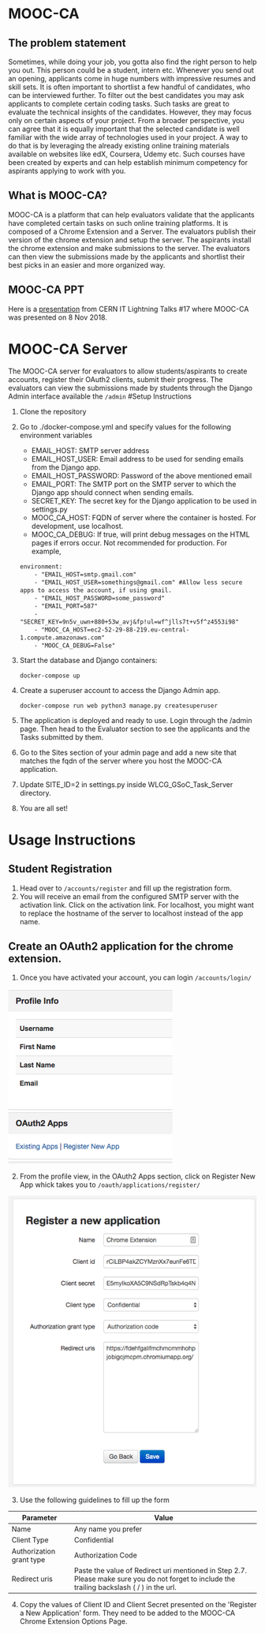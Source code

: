 # MOOC-CA
## The problem statement
Sometimes, while doing your job, you gotta also find the right person to help you out. This person could be a student, intern etc.
Whenever you send out an opening, applicants come in huge numbers with impressive resumes and skill sets. It is often important to shortlist a few handful of candidates, who can be interviewed further.
To filter out the best candidates you may ask applicants to complete certain coding tasks. Such tasks are great to evaluate the technical insights of the candidates.
However, they may focus only on certain aspects of your project. From a broader perspective, you can agree that it is equally important that the selected candidate is well familiar with the wide array of technologies used in your project.
A way to do that is by leveraging the already existing online training materials available on websites like edX, Coursera, Udemy etc. Such courses have been created by experts and can help establish minimum competency for aspirants applying to work with you.

## What is MOOC-CA?
MOOC-CA is a platform that can help evaluators validate that the applicants have completed certain tasks on such online training platforms.
It is composed of a Chrome Extension and a Server. The evaluators publish their version of the chrome extension and setup the server. The aspirants install the chrome extension and make submissions to the server. The evaluators can then view the submissions made by the applicants and shortlist their best picks in an easier and more organized way.

## MOOC-CA PPT
Here is a [presentation](https://indico.cern.ch/event/742790/contributions/3198222/attachments/1748964/2832997/MOOC-CA.pdf) from CERN IT Lightning Talks #17 where MOOC-CA was presented on 8 Nov 2018.

# MOOC-CA Server
The MOOC-CA server for evaluators to allow students/aspirants to create accounts, register their OAuth2 clients, submit their progress. The evaluators can view the submissions made by students through the Django Admin interface available the ```/admin```
#Setup Instructions

1. Clone the repository

1. Go to ./docker-compose.yml and specify values for the following environment variables
    
      - EMAIL_HOST: SMTP server address
      - EMAIL_HOST_USER: Email address to be used for sending emails from the Django app.
      - EMAIL_HOST_PASSWORD: Password of the above mentioned email
      - EMAIL_PORT: The SMTP port on the SMTP server to which the Django app should connect when sending emails.
      - SECRET_KEY: The secret key for the Django application to be used in settings.py
      - MOOC_CA_HOST: FQDN of server where the container is hosted. For development, use localhost.
      - MOOC_CA_DEBUG: If true, will print debug messages on the HTML pages if errors occur. Not recommended for production.
      For example,
      ```
      environment:
          - "EMAIL_HOST=smtp.gmail.com"
          - "EMAIL_HOST_USER=somethings@gmail.com" #Allow less secure apps to access the account, if using gmail.
          - "EMAIL_HOST_PASSWORD=some_password"
          - "EMAIL_PORT=587"
          - "SECRET_KEY=9n5v_uwn+880+53w_avj&fp!ul=wf^jlls7t+v5f^z4553i98"
          - "MOOC_CA_HOST=ec2-52-29-88-219.eu-central-1.compute.amazonaws.com"
          - "MOOC_CA_DEBUG=False"
      ```

1. Start the database and Django containers: 
   ```
   docker-compose up
   ``` 

1. Create a superuser account to access the Django Admin app.
   ```
   docker-compose run web python3 manage.py createsuperuser
   ```

1. The application is deployed and ready to use. Login through the /admin page. Then head to the Evaluator section to see the applicants and the Tasks submitted by them.

1. Go to the Sites section of your admin page and add a new site that matches the fqdn of the server where you host the MOOC-CA application. 

1. Update SITE_ID=2 in settings.py inside WLCG_GSoC_Task_Server directory.

1. You are all set!

# Usage Instructions

## Student Registration
1. Head over to ```/accounts/register``` and fill up the registration form.
1. You will receive an email from the configured SMTP server with the activation link. Click on the activation link. For localhost, you might want to replace the hostname of the server to localhost instead of the app name.

## Create an OAuth2 application for the chrome extension.
1. Once you have activated your account, you can login ```/accounts/login/``` 

![profile](https://raw.githubusercontent.com/maany/MOOC-CA-User-Guide/master/media/profile.png)

2. From the profile view, in the OAuth2 Apps section, click on Register New App whick takes you to ```/oauth/applications/register/```

![oauth2-client-settings](https://raw.githubusercontent.com/maany/MOOC-CA-User-Guide/master/media/oauth-app-settings.png)

3.  Use the following guidelines to fill up the form

| Parameter| Value |
|----------|-------|
| Name     | Any name you prefer |
| Client Type|  Confidential |
| Authorization grant type | Authorization Code|
| Redirect uris | Paste the value of Redirect uri mentioned in Step 2.7. Please make sure you do not forget to include the trailing backslash ( / ) in the url.

4. Copy the values of Client ID and Client Secret presented on the 'Register a New Application' form. They need to be added to the MOOC-CA Chrome Extension Options Page.

